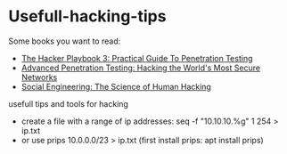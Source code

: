 # Usefull-hacking-tips
Some books you want to read:<br>
<ul>
<li><a href="https://www.amazon.com/gp/product/1980901759/ref=as_li_tl?ie=UTF8&camp=1789&creative=9325&creativeASIN=1980901759&linkCode=as2&tag=1333706-20&linkId=b7f2896fbcc265738ba6f2803339d6d2" target="_blank">The Hacker Playbook 3: Practical Guide To Penetration Testing</a></li>
<li><a href="https://amzn.to/2zvdQmI" target="_blank"> Advanced Penetration Testing: Hacking the World's Most Secure Networks</a></li>
  <li><a href="https://amzn.to/2P9TnbS" target="_blank">Social Engineering: The Science of Human Hacking</a></li>
</ul>

usefull tips and tools for hacking
<ul>
  <li> create a file with a range of ip addresses: seq -f "10.10.10.%g" 1 254 > ip.txt
  <li> or use prips 10.0.0.0/23 > ip.txt (first install prips: apt install prips)
</ul>
